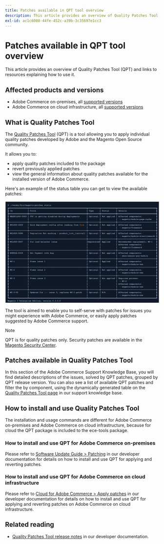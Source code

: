 ```yaml
---
title: Patches available in QPT tool overview
description: This article provides an overview of Quality Patches Tool (QPT) and links to resources explaining how to use it.
exl-id: ac1c6088-44fe-452c-a39b-3c35697e1cc3
---
```

# Patches available in QPT tool overview

This article provides an overview of Quality Patches Tool (QPT) and links to resources explaining how to use it.

## Affected products and versions

* Adobe Commerce on-premises, all [supported versions](https://magento.com/sites/default/files/magento-software-lifecycle-policy.pdf)
* Adobe Commerce on cloud infrastructure, all [supported versions](https://magento.com/sites/default/files/magento-software-lifecycle-policy.pdf)

## What is Quality Patches Tool

The [Quality Patches Tool](https://github.com/magento/quality-patches) (QPT) is a tool allowing you to apply individual quality patches developed by Adobe and the Magento Open Source community.

It allows you to:

* apply quality patches included to the package
* revert previously applied patches
* view the general information about quality patches available for the installed version of Adobe Commerce.

Here's an example of the status table you can get to view the available patches:

![Magento_patches_list](assets/status_table.png)

The tool is aimed to enable you to self-serve with patches for issues you might experience with Adobe Commerce, or easily apply patches suggested by Adobe Commerce support.

>[!NOTE]
>
>QPT is for quality patches only. Security patches are available in the [Magento Security Center](https://magento.com/security/patches).

## Patches available in Quality Patches Tool

In this section of the Adobe Commerce Support Knowledge Base, you will find detailed descriptions of the issues, solved by QPT patches, grouped by QPT release version.
You can also see a list of available QPT patches and filter the by component, using the dynamically generated table on  the [Quality Patches Tool page](https://experienceleague.adobe.com/tools/commerce-quality-patches/index.html) in our support knowledge base.

## How to install and use Quality Patches Tool

The installation and usage commands are different for Adobe Commerce on-premises and Adobe Commerce on cloud infrastructure, because for cloud the QPT package is included to the ece-tools package.

### How to install and use QPT for Adobe Commerce on-premises

Please refer to [Software Update Guide > Patching](https://devdocs.magento.com/guides/v2.4/comp-mgr/patching/mqp.html) in our developer documentation for details on how to install and use QPT for applying and reverting patches.

### How to install and use QPT for Adobe Commerce on cloud infrastructure

Please refer to [Cloud for Adobe Commerce > Apply patches](https://devdocs.magento.com/cloud/project/project-patch.html) in our developer documentation for details on how to install and use QPT for applying and reverting patches on Adobe Commerce on cloud infrastructure.

## Related reading

* [Quality Patches Tool release notes](https://experienceleague.adobe.com/docs/commerce-operations/tools/quality-patches-tool/release-notes.html) in our developer documentation.
